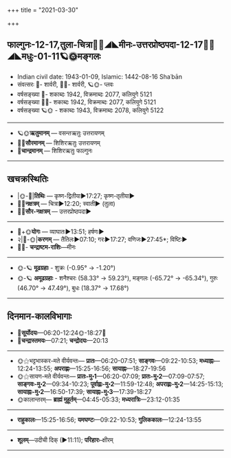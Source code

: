 +++
title = "2021-03-30"

+++
## फाल्गुनः-12-17,तुला-चित्रा🌛🌌◢◣मीनः-उत्तरप्रोष्ठपदा-12-17🌌🌞◢◣मधुः-01-11🪐🌞मङ्गलः
- Indian civil date: 1943-01-09, Islamic: 1442-08-16 Shaʿbān
- संवत्सरः 🌛- शार्वरी, 🌌🌞- शार्वरी, 🪐🌞- प्लवः
- वर्षसङ्ख्या 🌛- शकाब्दः 1942, विक्रमाब्दः 2077, कलियुगे 5121
- वर्षसङ्ख्या 🌌🌞- शकाब्दः 1942, विक्रमाब्दः 2077, कलियुगे 5121
- वर्षसङ्ख्या 🪐🌞 - शकाब्दः 1943, विक्रमाब्दः 2078, कलियुगे 5122
___________________
- 🪐🌞**ऋतुमानम्** — वसन्तऋतुः उत्तरायणम्
- 🌌🌞**सौरमानम्** — शिशिरऋतुः उत्तरायणम्
- 🌛**चान्द्रमानम्** — शिशिरऋतुः फाल्गुनः
___________________


## खचक्रस्थितिः
- |🌞-🌛|**तिथिः** — कृष्ण-द्वितीया►17:27; कृष्ण-तृतीया►  
- 🌌🌛**नक्षत्रम्** — चित्रा►12:20; स्वाती► (तुला)  
- 🌌🌞**सौर-नक्षत्रम्** — उत्तरप्रोष्ठपदा►  
___________________
- 🌛+🌞**योगः** — व्याघातः►13:51; हर्षणः►  
- २|🌛-🌞|**करणम्** — तैतिलः►07:10; गरः►17:27; वणिजः►27:45*; विष्टिः►  
- 🌌🌛- **चन्द्राष्टम-राशिः**—मीनः  
___________________
- 🌞-🪐 **मूढग्रहाः** - शुक्रः (-0.95° → -1.20°)
- 🌞-🪐 **अमूढग्रहाः** - शनैश्चरः (58.33° → 59.23°), मङ्गलः (-65.72° → -65.34°), गुरुः (46.70° → 47.49°), बुधः (18.37° → 17.68°)
___________________


## दिनमान-कालविभागाः
- 🌅**सूर्योदयः**—06:20-12:24🌞️-18:27🌇  
- 🌛**चन्द्रास्तमयः**—07:21; **चन्द्रोदयः**—20:13  
___________________
- 🌞⚝भट्टभास्कर-मते वीर्यवन्तः— **प्रातः**—06:20-07:51; **साङ्गवः**—09:22-10:53; **मध्याह्नः**—12:24-13:55; **अपराह्णः**—15:25-16:56; **सायाह्नः**—18:27-19:56  
- 🌞⚝सायण-मते वीर्यवन्तः— **प्रातः-मु॰1**—06:20-07:09; **प्रातः-मु॰2**—07:09-07:57; **साङ्गवः-मु॰2**—09:34-10:23; **पूर्वाह्णः-मु॰2**—11:59-12:48; **अपराह्णः-मु॰2**—14:25-15:13; **सायाह्नः-मु॰2**—16:50-17:39; **सायाह्नः-मु॰3**—17:39-18:27  
- 🌞कालान्तरम्— **ब्राह्मं मुहूर्तम्**—04:45-05:33; **मध्यरात्रिः**—23:12-01:35  
___________________
- **राहुकालः**—15:25-16:56; **यमघण्टः**—09:22-10:53; **गुलिककालः**—12:24-13:55  
___________________
- **शूलम्**—उदीची दिक् (►11:11); **परिहारः**–क्षीरम्  
___________________
